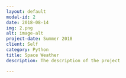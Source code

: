 ```yaml
---
layout: default
modal-id: 2
date: 2018-08-14
img: 2.png
alt: image-alt
project-date: Summer 2018
client: Self
category: Python
title: Space Weather
description: The description of the project

---
```


